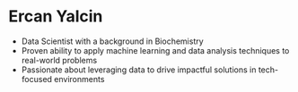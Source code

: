 # Ercan Yalcin

- Data Scientist with a background in Biochemistry
- Proven ability to apply machine learning and data analysis techniques to real-world problems
- Passionate about leveraging data to drive impactful solutions in tech-focused environments 
